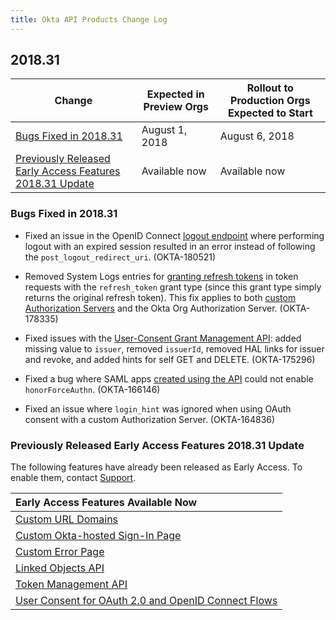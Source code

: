 ```yaml
---
title: Okta API Products Change Log
---
```


## 2018.31

| Change                                                                                                               | Expected in Preview Orgs | Rollout to Production Orgs Expected to Start |
| -------------------------------------------------------------------------------------------------------------------- | ------------------------ | -------------------------------------------- |
| [Bugs Fixed in 2018.31](#bugs-fixed-in-201831)                                                                       | August 1, 2018           | August 6, 2018                               |
| [Previously Released Early Access Features 2018.31 Update](#previously-released-early-access-features-201831-update) | Available now            | Available now                                |


### Bugs Fixed in 2018.31

* Fixed an issue in the OpenID Connect [logout endpoint](/docs/api/resources/oidc#logout) where performing logout with an expired session resulted in an error instead of following the `post_logout_redirect_uri`. (OKTA-180521)

* Removed System Logs entries for [granting refresh tokens](https://developer.okta.com/authentication-guide/tokens/refreshing-tokens#how-to-use-a-refresh-token) in token requests with the `refresh_token` grant type (since this grant type simply returns the original refresh token). This fix applies to both [custom Authorization Servers](https://developer.okta.com/docs/api/resources/oidc#composing-your-base-url) and the Okta Org Authorization Server. (OKTA-178335)

* Fixed issues with the [User-Consent Grant Management API](/docs/api/resources/users#user-consent-grant-operations): added missing value to `issuer`, removed `issuerId`, removed HAL links for issuer and revoke, and added hints for self GET and DELETE.  (OKTA-175296)

* Fixed a bug where SAML apps [created using the API](/docs/api/resources/apps#add-custom-saml-application) could not enable `honorForceAuthn`. (OKTA-166146)

* Fixed an issue where `login_hint` was ignored when using OAuth consent with a custom Authorization Server. (OKTA-164836)


### Previously Released Early Access Features 2018.31 Update

The following features have already been released as Early Access. To enable them, contact [Support](https://support.okta.com/help/open_case).

| Early Access Features Available Now
| :------------------------------------------------- |
| [Custom URL Domains](#custom-url-domains-are-in-early-access)|
| [Custom Okta-hosted Sign-In Page](#custom-okta-hosted-sign-in-page-is-in-early-access)|
| [Custom Error Page](#custom-error-page-is-in-early-access)|
| [Linked Objects API](#linked-objects-api-in-early-access-ea) |
| [Token Management API](#token-management-api-is-in-early-access-ea) |
| [User Consent for OAuth 2.0 and OpenID Connect Flows](#user-consent-for-oauth-20-and-openid-connect-flows-in-early-availability-ea) |
